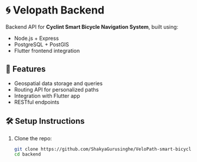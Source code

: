 # 🌀 Velopath Backend

Backend API for **Cyclint Smart Bicycle Navigation System**, built using:
- Node.js + Express
- PostgreSQL + PostGIS
- Flutter frontend integration

## 🚀 Features
- Geospatial data storage and queries
- Routing API for personalized paths
- Integration with Flutter app
- RESTful endpoints

## 🛠 Setup Instructions
1. Clone the repo:
   ```bash
   git clone https://github.com/ShakyaGurusinghe/VeloPath-smart-bicycle-navigation.git
   cd backend
